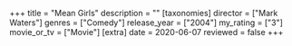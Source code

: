 +++
title = "Mean Girls"
description = ""
[taxonomies]
director = ["Mark Waters"] 
genres = ["Comedy"]
release_year = ["2004"]
my_rating = ["3"]
movie_or_tv = ["Movie"]
[extra]
date = 2020-06-07
reviewed = false
+++

